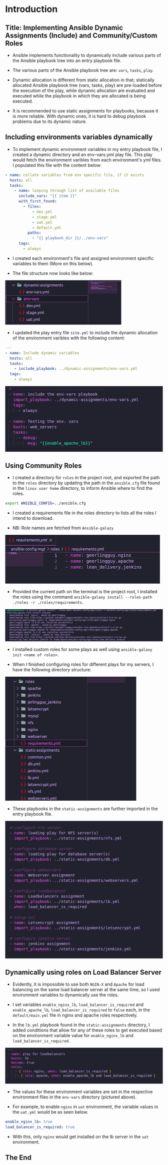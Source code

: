 # **Introduction**

## **Title: Implementing Ansible Dynamic Assignments (Include) and Community/Custom Roles**

* Ansible implements functionality to dynamically include various parts of the Ansible playbook tree into an entry playbook file.

* The various parts of the Ansible playbook tree are: `vars`, `tasks`, `play`.

* Dynamic allocation is different from static allocation in that; statically allocated Ansible playbook tree (vars, tasks, play) are pre-loaded before the execution of the play, while dynamic allocation are evaluated and executed while the playbook in which they are allocated is being executed.

* It is recommended to use static assignments for playbooks, because it is more reliable. With dynamic ones, it is hard to debug playbook problems due to its dynamic nature.

## **Including environments variables dynamically**

* To implement dynamic environment variables in my entry playbook file, I created a dynamic directory and an env-vars.yml play file. This play would fetch the environment varibles from each environment's yml files. I populated this file with the content below:

```yaml
- name: collate variables from env specific file, if it exists
  hosts: all
  tasks:
    - name: looping through list of available files
      include_vars: "{{ item }}"
      with_first_found:
        - files:
            - dev.yml
            - stage.yml
            - uat.yml
            - default.yml
          paths:
            - "{{ playbook_dir }}/../env-vars"
      tags:
        - always
```

* I created each environment's file and assigned environment specific variables to them (More on this below).

* The file structure now looks like below:

![dir structure](./0.png)

* I updated the play entry file `site.yml` to include the dynamic allocation of the environment varibles with the following content:

```yml
---
- name: Include dynamic variables 
  hosts: all
  tasks:
    - include_playbook: ../dynamic-assignments/env-vars.yml
  tags:
    - always
```

![Dynamic env-vars import](./4.png "Dynamic env-vars import")

## **Using Community Roles**

* I created a directory for `roles` in the project root, and exported the path to the `roles` directory by updating the path in the `ansible.cfg` file found in the `linux user home` directory, to inform Ansible where to find the roles.

```bash
export ANSIBLE_CONFIG=../ansible.cfg
```

* I created a requirements file in the roles directory to lists all the roles I intend to download.

* NB: Role names are fetched from `Ansible-galazy`

![roles req.](./2.png "roles requirements")

* Provided the current path on the terminal is the project root, I installed the roles using the command `ansible-galaxy install --roles-path ./roles -r ./roles/requirements`.

![installing roles](./1.png "installing roles")

* I installed custom roles for some plays as well using `ansible-galaxy init <name of roles>`.

* When I finished configuring roles for different plays for my servers, I have the following directory structure:

![Roles and Play_files](./3.png "Roles and Play files")

* These playbooks in the `static-assignments` are further imported in the entry playbook file.

![play entry file](./5.png "play entry file")

## **Dynamically using roles on Load Balancer Server**

* Evidently, it is impossible to use both `NGIN-X` and `Apache` for load balancing on the same load balancer server at the same time, so I used environment variables to dynamically use the roles.

* I set variables `enable_nginx_lb`, `load_balancer_is_required` and `enable_apache_lb`, `load_balancer_is_required` to `false` each, in the `default/main.yml` file in nginx and apache roles respectively.

* In the `lb.yml` playbook found in the `static-assignments` directory, I added conditions that allow for any of these roles to get executed based on the environment variable value for `enable_nginx_lb` and `load_balancer_is_required`.

![loadbalancer playbook](./6.png)

* The values for these environment variables are set in the respective environment files in the `env-vars` directory (pictured above).

* For example, to enable `nginx` in `uat` environment, the variable values in the `uat.yml` would be as seen below.

```yaml
enable_nginx_lb: true
load_balancer_is_required: true
```

* With this, only `nginx` would get installed on the lb server in the `uat` environment.

## **The End**
